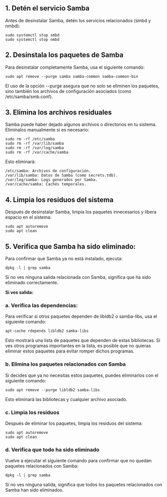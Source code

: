 ## 1. Detén el servicio Samba
Antes de desinstalar Samba, detén los servicios relacionados (smbd y nmbd):
		
    sudo systemctl stop smbd
    sudo systemctl stop nmbd
## 2. Desinstala los paquetes de Samba
Para desinstalar completamente Samba, usa el siguiente comando:
		
    sudo apt remove --purge samba samba-common samba-common-bin
El uso de la opción --purge asegura que no solo se eliminen los paquetes, sino también los archivos de configuración asociados (como /etc/samba/smb.conf).
## 3. Elimina los archivos residuales
Samba puede haber dejado algunos archivos o directorios en tu sistema. Elimínalos manualmente si es necesario:
		
    sudo rm -rf /etc/samba
    sudo rm -rf /var/lib/samba
    sudo rm -rf /var/log/samba
    sudo rm -rf /var/cache/samba
  Esto eliminará:

    /etc/samba: Archivos de configuración.
    /var/lib/samba: Datos de Samba (como secrets.tdb).
    /var/log/samba: Logs generados por Samba.
    /var/cache/samba: Cachés temporales.
## 4. Limpia los residuos del sistema
Después de desinstalar Samba, limpia los paquetes innecesarios y libera espacio en el sistema:
		
    sudo apt autoremove
    sudo apt clean
## 5. Verifica que Samba ha sido eliminado:
Para confirmar que Samba ya no está instalado, ejecuta:
		
    dpkg -l | grep samba
Si no ves ninguna salida relacionada con Samba, significa que ha sido eliminado correctamente.

**Si ves salida:**
### a. Verifica las dependencias:
Para verificar si otros paquetes dependen de libldb2 o samba-libs, usa el siguiente comando:
		
    apt-cache rdepends libldb2 samba-libs

Esto mostrará una lista de paquetes que dependen de estas bibliotecas. Si ves otros programas importantes en la lista, es posible que no quieras eliminar estos paquetes para evitar romper dichos programas.
### b. Elimina los paquetes relacionados con Samba
Si decides que ya no necesitas estos paquetes, puedes eliminarlos con el siguiente comando:
		
    sudo apt remove --purge libldb2 samba-libs
Esto eliminará las bibliotecas y cualquier archivo asociado.
### c. Limpia los residuos
Después de eliminar los paquetes, limpia los residuos del sistema:
		
    sudo apt autoremove
    sudo apt clean
### d. Verifica que todo ha sido eliminado
Vuelve a ejecutar el siguiente comando para confirmar que no quedan paquetes relacionados con Samba:

    dpkg -l | grep samba
Si no ves ninguna salida, significa que todos los paquetes relacionados con Samba han sido eliminados.

